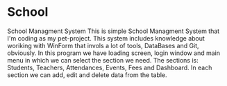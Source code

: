 # School
 School Managment System
This is simple School Managment System that I'm coding as my  pet-project.
This system  includes knowledge about woriking with WinForm that invols a lot of tools, DataBases and Git, obviously.
In this program we have loading screen, login window and main menu in which we can select the section we need. The sections is: Students, Teachers, Attendances, Events, Fees and Dashboard. In each section we can add, edit and delete data from the table.
